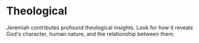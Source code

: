 # Theological

Jeremiah contributes profound theological insights. Look for how it reveals God's character, human nature, and the relationship between them.

